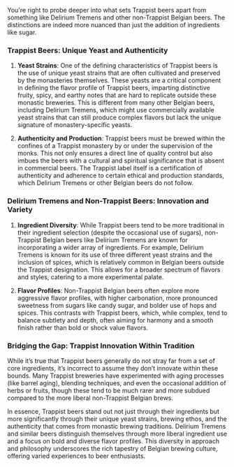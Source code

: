 You're right to probe deeper into what sets Trappist beers apart from something like Delirium Tremens and other non-Trappist Belgian beers. The distinctions are indeed more nuanced than just the addition of ingredients like sugar.

### Trappist Beers: Unique Yeast and Authenticity

1. **Yeast Strains**: One of the defining characteristics of Trappist beers is the use of unique yeast strains that are often cultivated and preserved by the monasteries themselves. These yeasts are a critical component in defining the flavor profile of Trappist beers, imparting distinctive fruity, spicy, and earthy notes that are hard to replicate outside these monastic breweries. This is different from many other Belgian beers, including Delirium Tremens, which might use commercially available yeast strains that can still produce complex flavors but lack the unique signature of monastery-specific yeasts.

2. **Authenticity and Production**: Trappist beers must be brewed within the confines of a Trappist monastery by or under the supervision of the monks. This not only ensures a direct line of quality control but also imbues the beers with a cultural and spiritual significance that is absent in commercial beers. The Trappist label itself is a certification of authenticity and adherence to certain ethical and production standards, which Delirium Tremens or other Belgian beers do not follow.

### Delirium Tremens and Non-Trappist Beers: Innovation and Variety

1. **Ingredient Diversity**: While Trappist beers tend to be more traditional in their ingredient selection (despite the occasional use of sugars), non-Trappist Belgian beers like Delirium Tremens are known for incorporating a wider array of ingredients. For example, Delirium Tremens is known for its use of three different yeast strains and the inclusion of spices, which is relatively common in Belgian beers outside the Trappist designation. This allows for a broader spectrum of flavors and styles, catering to a more experimental palate.

2. **Flavor Profiles**: Non-Trappist Belgian beers often explore more aggressive flavor profiles, with higher carbonation, more pronounced sweetness from sugars like candy sugar, and bolder use of hops and spices. This contrasts with Trappist beers, which, while complex, tend to balance subtlety and depth, often aiming for harmony and a smooth finish rather than bold or shock value flavors.

### Bridging the Gap: Trappist Innovation Within Tradition

While it’s true that Trappist beers generally do not stray far from a set of core ingredients, it’s incorrect to assume they don’t innovate within these bounds. Many Trappist breweries have experimented with aging processes (like barrel aging), blending techniques, and even the occasional addition of herbs or fruits, though these tend to be much rarer and more subdued compared to the more liberal non-Trappist Belgian brews.

In essence, Trappist beers stand out not just through their ingredients but more significantly through their unique yeast strains, brewing ethos, and the authenticity that comes from monastic brewing traditions. Delirium Tremens and similar beers distinguish themselves through more liberal ingredient use and a focus on bold and diverse flavor profiles. This diversity in approach and philosophy underscores the rich tapestry of Belgian brewing culture, offering varied experiences to beer enthusiasts.
